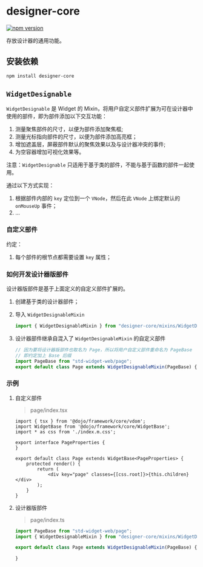 # designer-core

[![npm version](https://badge.fury.io/js/designer-core.svg)](https://badge.fury.io/js/designer-core)

存放设计器的通用功能。

## 安装依赖

```bash
npm install designer-core
```

## `WidgetDesignable`

`WidgetDesignable` 是 Widget 的 Mixin，将用户自定义部件扩展为可在设计器中使用的部件，即为部件添加以下交互功能：

1. 测量聚焦部件的尺寸，以便为部件添加聚焦框;
2. 测量光标指向部件的尺寸，以便为部件添加高亮框；
3. 增加遮盖层，屏蔽部件默认的聚焦效果以及与设计器冲突的事件;
4. 为空容器增加可视化效果等。

注意：`WidgetDesignable` 只适用于基于类的部件，不能与基于函数的部件一起使用。

通过以下方式实现：

1. 根据部件内部的 `key` 定位到一个 `VNode`，然后在此 `VNode` 上绑定默认的 `onMouseUp` 事件；
2. ...

### 自定义部件

约定：

1. 每个部件的根节点都需要设置 `key` 属性；

### 如何开发设计器版部件

设计器版部件是基于上面定义的自定义部件扩展的。

1. 创建基于类的设计器部件；
1. 导入 `WidgetDesignableMixin`

   ```ts
   import { WidgetDesignableMixin } from "designer-core/mixins/WidgetDesignable";
   ```

1. 设计器部件继承自混入了 `WidgetDesignableMixin` 的自定义部件

   ```ts
   // 因为要将设计器版部件也取名为 Page，所以将用户自定义部件重命名为 PageBase
   // 即约定加上 Base 后缀
   import PageBase from "std-widget-web/page";
   export default class Page extends WidgetDesignableMixin(PageBase) {}
   ```

### 示例

1. 自定义部件

   > page/index.tsx

   ```tsx
   import { tsx } from '@dojo/framework/core/vdom';
   import WidgetBase from '@dojo/framework/core/WidgetBase';
   import * as css from './index.m.css';

   export interface PageProperties {
   }

   export default class Page extends WidgetBase<PageProperties> {
       protected render() {
           return (
               <div key="page" classes={[css.root]}>{this.children}</div>
           );
       }
   }
   ```

2. 设计器版部件

   > page/index.ts

   ```ts
   import PageBase from "std-widget-web/page";
   import { WidgetDesignableMixin } from "designer-core/mixins/WidgetDesignable";

   export default class Page extends WidgetDesignableMixin(PageBase) {

   }
   ```
